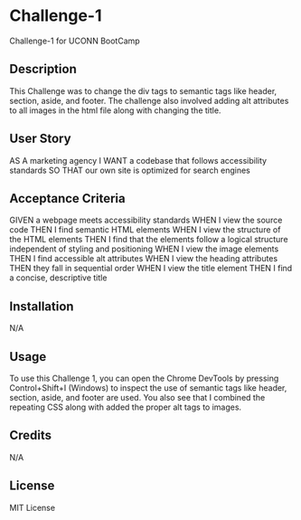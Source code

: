 # Challenge-1
Challenge-1 for UCONN BootCamp

## Description

This Challenge was to change the div tags to semantic tags like header, section, aside, and footer. The challenge also involved adding alt attributes to all images in the html file along with changing the title. 

## User Story
AS A marketing agency
I WANT a codebase that follows accessibility standards
SO THAT our own site is optimized for search engines

## Acceptance Criteria
GIVEN a webpage meets accessibility standards
WHEN I view the source code
THEN I find semantic HTML elements
WHEN I view the structure of the HTML elements
THEN I find that the elements follow a logical structure independent of styling and positioning
WHEN I view the image elements
THEN I find accessible alt attributes
WHEN I view the heading attributes
THEN they fall in sequential order
WHEN I view the title element
THEN I find a concise, descriptive title

## Installation

N/A

## Usage

To use this Challenge 1, you can open the Chrome DevTools by pressing Control+Shift+I (Windows) to inspect the use of semantic tags like header, section, aside, and footer are used. You also see that I combined the repeating CSS along with added the proper alt tags to images.

## Credits

N/A

## License

MIT License


